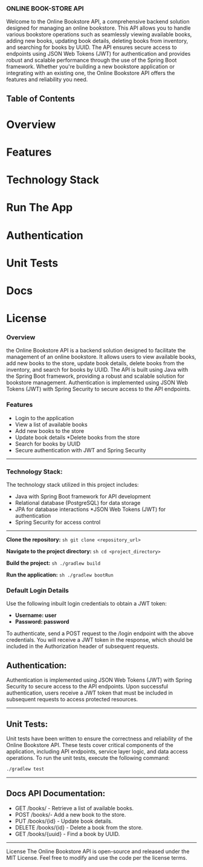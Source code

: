 ### ONLINE BOOK-STORE API

Welcome to the Online Bookstore API, 
a comprehensive backend solution designed for managing an online bookstore. 
This API allows you to handle various bookstore operations such as seamlessly 
viewing available books, adding new books, updating book details, 
deleting books from inventory, and searching for books by UUID. 
The API ensures secure access to endpoints using JSON Web Tokens (JWT) 
for authentication and provides robust and scalable performance through 
the use of the Spring Boot framework.
Whether you're building a new bookstore application or integrating with an existing one,
the Online Bookstore API offers the features and reliability you need.

## Table of Contents

# Overview
# Features
# Technology Stack
# Run The App
# Authentication
# Unit Tests
# Docs
# License


###  Overview 

the Online Bookstore API is a backend solution 
 designed to facilitate the management of an online bookstore.
It allows users to view available books, 
add new books to the store, update book details,
delete books from the inventory, and search for books by UUID. 
The API is built using Java with the Spring Boot framework, 
providing a robust and scalable solution for bookstore management. 
Authentication is implemented using JSON Web Tokens (JWT) 
with Spring Security to secure access to the API endpoints.

### Features
* Login to the application
* View a list of available books 
* Add new books to the store 
* Update book details *Delete books from the store 
* Search for books by UUID 
* Secure authentication with JWT and Spring Security
------------------
### Technology Stack:

The technology stack utilized in this project includes: 
* Java with Spring Boot framework for API development 
* Relational database (PostgreSQL) for data storage 
* JPA for database interactions *JSON Web Tokens (JWT) for authentication 
* Spring Security for access control

--------------
  **Clone the repository:**
    ```sh
    git clone <repository_url>
    ```

  **Navigate to the project directory:**
    ```sh
    cd <project_directory>
    ```

   **Build the project:**
    ```sh
    ./gradlew build
    ```
    
   **Run the application:**
    ```sh
    ./gradlew bootRun
    ```

   ### Default Login Details
Use the following inbuilt login credentials to obtain a JWT token:
- **Username: user**
- **Password: password**

To authenticate, send a POST request to the /login endpoint 
with the above credentials. You will receive a JWT token in the response,
which should be included in the Authorization header of subsequent requests.

  ## Authentication: 
Authentication is implemented using JSON Web Tokens (JWT) 
with Spring Security to secure access to the API endpoints. 
Upon successful authentication, users receive 
a JWT token that must be included in subsequent requests 
to access protected resources.

----------------
  ## Unit Tests: 
Unit tests have been written to ensure the correctness 
and reliability of the Online Bookstore API. 
These tests cover critical components of the application,
including API endpoints, service layer logic, and data access operations. 
To run the unit tests, execute the following command:
```sh
./gradlew test
```
-------------
## Docs API Documentation: 
* GET /books/ - Retrieve a list of available books. 
* POST /books/- Add a new book to the store. 
* PUT /books/{id} - Update book details. 
* DELETE /books/{id} - Delete a book from the store. 
* GET /books/{uuid} - Find a book by UUID.
---------------
License The Online Bookstore API is open-source and released under the MIT License. 
Feel free to modify and use the code per the license terms.
